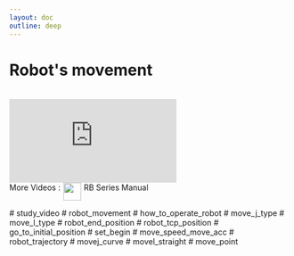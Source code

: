 ```yaml
---
layout: doc
outline: deep
---
```


# Robot's movement

<br>

<iframe class="video-resources"
src="https://www.youtube.com/embed/rdgeWmA1uEY?si=_R6yOyKSozbTG47C"
title="UI Screen Layout" 
frameborder="0" 
allow="accelerometer; autoplay; clipboard-write; encrypted-media; gyroscope; picture-in-picture; web-share" 
referrerpolicy="strict-origin-when-cross-origin" 
allowfullscreen>
</iframe>

<br>

<div class="more-videos-info">
  <span>More Videos : </span>
  <img src="/youtube_64.png" width=32 height=32 />
  <a href="https://www.youtube.com/playlist?list=PLa7dlfy7PJ2w79uPRvhXDd61yqKZtpVdc" target="_blank">
    RB Series Manual
  </a>
</div>

\# study_video
\# robot_movement
\# how_to_operate_robot
\# move_j_type
\# move_l_type
\# robot_end_position
\# robot_tcp_position
\# go_to_initial_position
\# set_begin
\# move_speed_move_acc
\# robot_trajectory
\# movej_curve
\# movel_straight
\# move_point

<style scoped>
img {
  margin: 0 5px;
}

a {
  text-decoration: none;
}

.more-videos-info {
  display: flex;
}
</style>
